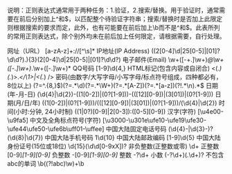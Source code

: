 说明：正则表达式通常用于两种任务：1.验证，2.搜索/替换。用于验证时，通常需要在前后分别加上^和$，以匹配整个待验证字符串；搜索/替换时是否加上此限定则根据搜索的要求而定，此外，也有可能要在前后加上\b而不是^和$。此表所列的常用正则表达式，除个别外均未在前后加上任何限定，请根据需要，自行处理。

网址（URL）	[a-zA-z]+://[^\s]*
IP地址(IP Address)	((2[0-4]\d|25[0-5]|[01]?\d\d?)\.){3}(2[0-4]\d|25[0-5]|[01]?\d\d?)
电子邮件(Email)	\w+([-+.]\w+)*@\w+([-.]\w+)*\.\w+([-.]\w+)*
QQ号码	[1-9]\d{4,}
HTML标记(包含内容或自闭合)	<(.*)(.*)>.*<\/\1>|<(.*) \/>
密码(由数字/大写字母/小写字母/标点符号组成，四种都必有，8位以上)	(?=^.{8,}$)(?=.*\d)(?=.*\W+)(?=.*[A-Z])(?=.*[a-z])(?!.*\n).*$
日期(年-月-日)	(\d{4}|\d{2})-((1[0-2])|(0?[1-9]))-(([12][0-9])|(3[01])|(0?[1-9]))
日期(月/日/年)	((1[0-2])|(0?[1-9]))/(([12][0-9])|(3[01])|(0?[1-9]))/(\d{4}|\d{2})
时间(小时:分钟, 24小时制)	((1|0?)[0-9]|2[0-3]):([0-5][0-9])
汉字(字符)	[\u4e00-\u9fa5]
中文及全角标点符号(字符)	[\u3000-\u301e\ufe10-\ufe19\ufe30-\ufe44\ufe50-\ufe6b\uff01-\uffee]
中国大陆固定电话号码	(\d{4}-|\d{3}-)?(\d{8}|\d{7})
中国大陆手机号码	1\d{10}
中国大陆邮政编码	[1-9]\d{5}
中国大陆身份证号(15位或18位)	\d{15}(\d\d[0-9xX])?
非负整数(正整数或零)	\d+
正整数	[0-9]*[1-9][0-9]*
负整数	-[0-9]*[1-9][0-9]*
整数	-?\d+
小数	(-?\d+)(\.\d+)?
不包含abc的单词	\b((?!abc)\w)+\b


